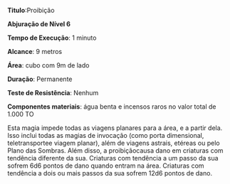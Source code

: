 **Titulo**:Proibição

**Abjuração de Nível 6**

**Tempo de Execução**: 1 minuto

**Alcance**: 9 metros

**Área**: cubo com 9m de lado

**Duração**: Permanente

**Teste de Resistência**: Nenhum

**Componentes materiais**: água benta e incensos raros no valor total de 1.000 TO

Esta magia impede todas as viagens planares para a área, e a partir dela. Isso inclui todas as magias de invocação (como porta dimensional, teletransportee viagem planar), além de viagens astrais, etéreas ou pelo Plano das Sombras.
Além disso, a proibiçãocausa dano em criaturas com tendência diferente da sua. Criaturas com tendência a um passo da sua sofrem 6d6 pontos de dano quando entram na área. Criaturas com tendência a dois ou mais passos da sua sofrem 12d6 pontos de dano.
